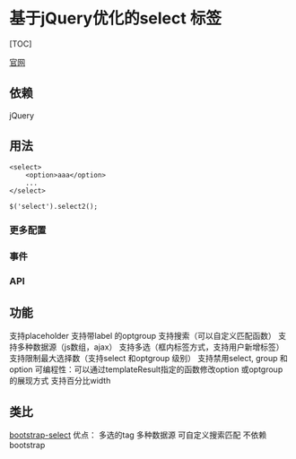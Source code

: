 # 基于jQuery优化的select 标签
[TOC]

[官网](http://select2.github.io)

## 依赖
jQuery

## 用法
```
<select>
    <option>aaa</option>
    ...
</select>

$('select').select2();
```

### 更多配置

### 事件

### API

## 功能
支持placeholder
支持带label 的optgroup
支持搜索（可以自定义匹配函数）
支持多种数据源（js数组，ajax）
支持多选（框内标签方式，支持用户新增标签）
支持限制最大选择数（支持select 和optgroup 级别）
支持禁用select, group 和 option
可编程性：可以通过templateResult指定的函数修改option 或optgroup 的展现方式
支持百分比width


## 类比
[bootstrap-select](../bootstrap/bootstrap-select.md)
优点：
多选的tag
多种数据源
可自定义搜索匹配
不依赖bootstrap
